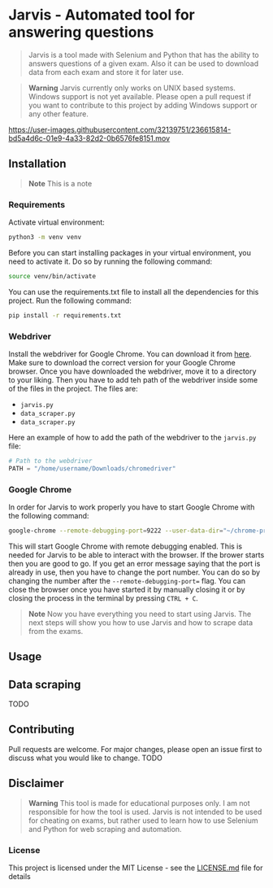 # Jarvis - Automated tool for answering questions
> Jarvis is a tool made with Selenium and Python that has the ability to answers questions of a given exam. Also it can be used to download data from each exam and store it for later use.

> **Warning**
> Jarvis currently only works on UNIX based systems. Windows support is not yet available. Please open a pull request if you want to contribute to this project by adding Windows support or any other feature. 

https://user-images.githubusercontent.com/32139751/236615814-bd5a4d6c-01e9-4a33-82d2-0b6576fe8151.mov

## Installation 
> **Note**
> This is a note

### Requirements
Activate virtual environment:
```bash
python3 -m venv venv
```
Before you can start installing packages in your virtual environment, you need to activate it. Do so by running the following command:
```bash
source venv/bin/activate
```
You can use the requirements.txt file to install all the dependencies for this project. Run the following command:
```bash
pip install -r requirements.txt
```
### Webdriver
Install the webdriver for Google Chrome. You can download it from [here](https://chromedriver.chromium.org/downloads). Make sure to download the correct version for your Google Chrome browser. Once you have downloaded the webdriver, move it to a directory to your liking. Then you have to add teh path of the webdriver inside some of the files in the project. The files are:
- `jarvis.py`
- `data_scraper.py`
- `data_scraper.py`

Here an example of how to add the path of the webdriver to the `jarvis.py` file:
```python   
# Path to the webdriver
PATH = "/home/username/Downloads/chromedriver"
```
### Google Chrome 
In order for Jarvis to work properly you have to start Google Chrome with the following command:
```bash
google-chrome --remote-debugging-port=9222 --user-data-dir="~/chrome-profile"
```
This will start Google Chrome with remote debugging enabled. This is needed for Jarvis to be able to interact with the browser. If the brower starts then you are good to go. If you get an error message saying that the port is already in use, then you have to change the port number. You can do so by changing the number after the `--remote-debugging-port=` flag.
You can close the browser once you have started it by manually closing it or by closing the process in the terminal by pressing `CTRL + C`.

> **Note**
> Now you have everything you need to start using Jarvis. The next steps will show you how to use Jarvis and how to scrape data from the exams.
## Usage




## Data scraping 
TODO

## Contributing
Pull requests are welcome. For major changes, please open an issue first to discuss what you would like to change.
TODO

## Disclaimer
> **Warning**
> This tool is made for educational purposes only. I am not responsible for how the tool is used. Jarvis is not intended to be used for cheating on exams, but rather used to learn how to use Selenium and Python for web scraping and automation.
### License
This project is licensed under the MIT License - see the [LICENSE.md](LICENSE.md) file for details